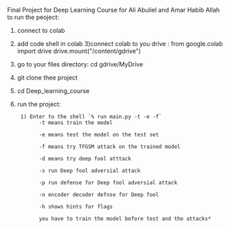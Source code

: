 Final Project for Deep Learning Course for Ali Abuliel and Amar Habib Allah 
to run the peoject:
  1) connect to colab
  2) add code shell in colab 
  3)connect colab to you drive : 
                from google.colab import drive
                drive.mount("/content/gdrive")
  4) go to your files directory: cd gdrive/MyDrive
  5) git clone thee project
  6) cd Deep_learning_course
  7) run the project:
  
          1) Enter to the shell `% run main.py -t -e -f`
                -t means train the model
                
                -e means test the model on the test set
                
                -f means try TFGSM attack on the trained model 
                
                -d means try deep fool atttack 
                
                -s run Deep fool adversial attack
                
                -p run defense for Deep fool adversial attack 
                
                -n encoder decoder defnse for Deep fool
                
                -h shows hints for flags 
                
                you have to train the model before test and the attacks*
